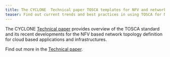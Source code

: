 ```yaml
---
title: The CYCLONE  Technical paper TOSCA templates for NFV and network topology definition published 
teaser: Find out current trends and best practices in using TOSCA for NFV and network topology definition
---
```


The CYCLONE [Technical paper](/assets/images/newsletters/cyclone2017techpaper-tosca-nfv-v01.pdf) provides overview of the TOSCA standard and its recent developments for the NFV based network topology definition
for cloud based applications and infrastructures. 

Find out more in the [Technical paper](/assets/images/newsletters/cyclone2017techpaper-tosca-nfv-v01.pdf).
